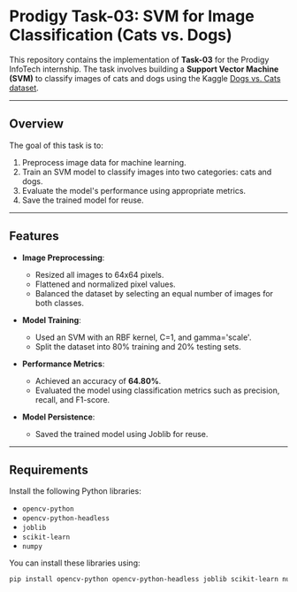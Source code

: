 # Prodigy Task-03: SVM for Image Classification (Cats vs. Dogs)

This repository contains the implementation of **Task-03** for the Prodigy InfoTech internship. The task involves building a **Support Vector Machine (SVM)** to classify images of cats and dogs using the Kaggle [Dogs vs. Cats dataset](https://www.kaggle.com/c/dogs-vs-cats/data).

---

## **Overview**

The goal of this task is to:
1. Preprocess image data for machine learning.
2. Train an SVM model to classify images into two categories: cats and dogs.
3. Evaluate the model's performance using appropriate metrics.
4. Save the trained model for reuse.

---

## **Features**

- **Image Preprocessing**: 
  - Resized all images to 64x64 pixels.
  - Flattened and normalized pixel values.
  - Balanced the dataset by selecting an equal number of images for both classes.

- **Model Training**:
  - Used an SVM with an RBF kernel, C=1, and gamma='scale'.
  - Split the dataset into 80% training and 20% testing sets.

- **Performance Metrics**:
  - Achieved an accuracy of **64.80%**.
  - Evaluated the model using classification metrics such as precision, recall, and F1-score.

- **Model Persistence**:
  - Saved the trained model using Joblib for reuse.

---

## **Requirements**

Install the following Python libraries:
- `opencv-python`
- `opencv-python-headless`
- `joblib`
- `scikit-learn`
- `numpy`

You can install these libraries using:
```bash
pip install opencv-python opencv-python-headless joblib scikit-learn numpy
